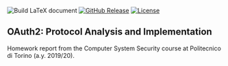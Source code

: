 

![Build LaTeX document](https://github.com/nopesir/homework-sec/workflows/Build%20LaTeX%20document/badge.svg)
[![GitHub Release](https://img.shields.io/badge/Release-2.0-green)]()
[![License](http://img.shields.io/:license-mit-blue.svg)](http://doge.mit-license.org)


## OAuth2: Protocol Analysis and Implementation

Homework report from the Computer System Security course at Politecnico di Torino (a.y. 2019/20).

